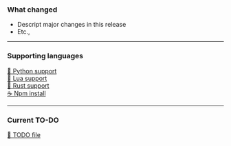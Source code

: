 ### What changed
- Descript major changes in this release
- Etc.,

---
### Supporting languages
[🐍 Python support](https://github.com/Silletr/LazyDevHelper/blob/main/python/pip_install.py)  
[💎 Lua support](https://github.com/Silletr/LazyDevHelper/blob/main/python/luarocks_install.py)  
[🦀 Rust support](https://github.com/Silletr/LazyDevHelper/blob/main/python/cargo_install.py)  
[☕ Npm install](https://github.com/Silletr/LazyDevHelper/blob/main/python/npm_install.py)

---
### Current TO-DO
[📃 TODO file](https://github.com/Silletr/LazyDevHelper/blob/main/TODO.md)
